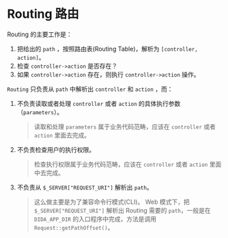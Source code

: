 # Routing 路由

Routing 的主要工作是：

1. 把给出的 `path` ，按照路由表(Routing Table)，解析为 `[controller, action]`。
2. 检查 `controller->action` 是否存在？
3. 如果 `controller->action` 存在，则执行 `controller->action` 操作。

`Routing` 只负责从 `path` 中解析出 `controller` 和 `action` ，而：

1. 不负责读取或者处理 `controller` 或者 `action` 的具体执行参数（`parameters`）。
   > 读取和处理 `parameters` 属于业务代码范畴，应该在 `controller` 或者 `action` 里面去完成。
2. 不负责检查用户的执行权限。
   > 检查执行权限属于业务代码范畴，应该在 `controller` 或者 `action` 里面中去完成。
3. 不负责从 `$_SERVER["REQUEST_URI"]` 解析出 `path`。
   > 这么做主要是为了兼容命令行模式(CLI)。
   > Web 模式下，把 `$_SERVER["REQUEST_URI"]` 解析出 Routing 需要的 `path`，一般是在 `DIDA_APP_DIR` 的入口程序中完成，方法是调用 `Request::getPathOffset()`。
